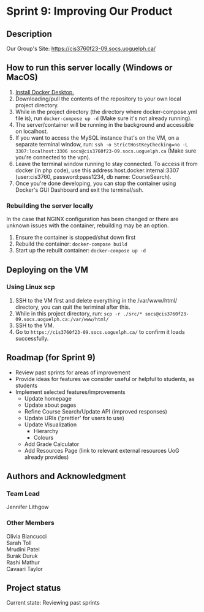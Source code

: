 # Sprint 9: Improving Our Product

## Description

Our Group's Site: <https://cis3760f23-09.socs.uoguelph.ca/>

## How to run this server locally (Windows or MacOS)

1. [Install Docker Desktop.](https://www.docker.com/products/docker-desktop/)
2. Downloading/pull the contents of the repository to your own local project directory.
3. While in the project directory (the directory where docker-compose.yml file is), run `docker-compose up -d` (Make sure it's not already running).
4. The server/container will be running in the background and accessible on localhost.
5. If you want to access the MySQL instance that's on the VM, on a separate terminal window, run: `ssh -o StrictHostKeyChecking=no -L 3307:localhost:3306 socs@cis3760f23-09.socs.uoguelph.ca` (Make sure you're connected to the vpn).
6. Leave the terminal window running to stay connected. To access it from docker (in php code), use this address host.docker.internal:3307 (user:cis3760, password:pass1234, db name: CourseSearch).
7. Once you're done developing, you can stop the container using Docker's GUI Dashboard and exit the terminal/ssh.

### Rebuilding the server locally

In the case that NGINX configuration has been changed or there are unknown issues with the container, rebuilding may be an option.

1. Ensure the container is stopped/shut down first
2. Rebuild the container: `docker-compose build`
3. Start up the rebuilt container: `docker-compose up -d`

## Deploying on the VM

### Using Linux scp

1. SSH to the VM first and delete everything in the /var/www/html/ directory, you can quit the teriminal after this.
2. While in this project directory, run: `scp -r ./src/* socs@cis3760f23-09.socs.uoguelph.ca:/var/www/html/`
3. SSH to the VM.
4. Go to `https://cis3760f23-09.socs.uoguelph.ca/` to confirm it loads successfully.

## Roadmap (for Sprint 9)

- Review past sprints for areas of improvement
- Provide ideas for features we consider useful or helpful to students, as students
- Implement selected features/improvements
  - Update homepage
  - Update about pages
  - Refine Course Search/Update API (improved responses)
  - Update URIs ('prettier' for users to use)
  - Update Visualization
    - Hierarchy
    - Colours
  - Add Grade Calculator
  - Add Resources Page (link to relevant external resources UoG already provides)

## Authors and Acknowledgment

### Team Lead

Jennifer Lithgow  

### Other Members

Olivia Biancucci  
Sarah Toll  
Mrudini Patel  
Burak Duruk  
Rashi Mathur  
Cavaari Taylor  

## Project status

Current state: Reviewing past sprints
